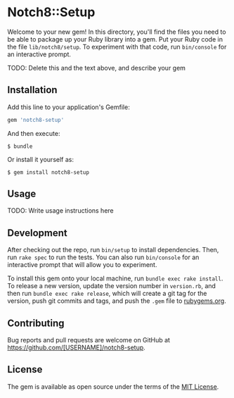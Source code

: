 # Notch8::Setup

Welcome to your new gem! In this directory, you'll find the files you need to be able to package up your Ruby library into a gem. Put your Ruby code in the file `lib/notch8/setup`. To experiment with that code, run `bin/console` for an interactive prompt.

TODO: Delete this and the text above, and describe your gem

## Installation

Add this line to your application's Gemfile:

```ruby
gem 'notch8-setup'
```

And then execute:

    $ bundle

Or install it yourself as:

    $ gem install notch8-setup

## Usage

TODO: Write usage instructions here

## Development

After checking out the repo, run `bin/setup` to install dependencies. Then, run `rake spec` to run the tests. You can also run `bin/console` for an interactive prompt that will allow you to experiment.

To install this gem onto your local machine, run `bundle exec rake install`. To release a new version, update the version number in `version.rb`, and then run `bundle exec rake release`, which will create a git tag for the version, push git commits and tags, and push the `.gem` file to [rubygems.org](https://rubygems.org).

## Contributing

Bug reports and pull requests are welcome on GitHub at https://github.com/[USERNAME]/notch8-setup.


## License

The gem is available as open source under the terms of the [MIT License](http://opensource.org/licenses/MIT).

